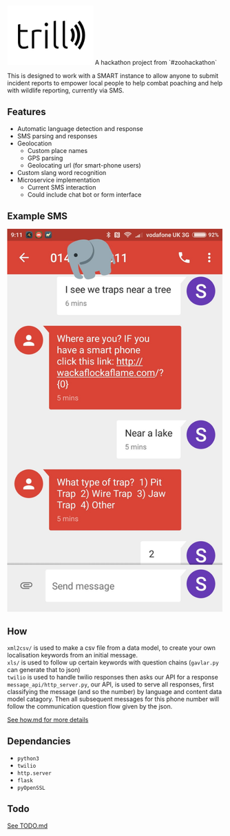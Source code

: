 <img src="https://github.com/f-prettyland/trill/blob/master/examples/trill.png" width="200">  
A hackathon project from `#zoohackathon`


This is designed to work with a SMART instance to allow anyone to submit incident reports to empower local people to help combat poaching and help with wildlife reporting, currently via SMS.

## Features  
- Automatic language detection and response
- SMS parsing and responses
- Geolocation
  + Custom place names
  + GPS parsing
  + Geolocating url (for smart-phone users)
- Custom slang word recognition
- Microservice implementation
  + Current SMS interaction
  + Could include chat bot or form interface

## Example SMS  
<img src="https://github.com/f-prettyland/trill/blob/master//examples/SMS-comms.jpeg" width="500">

## How  
`xml2csv/` is used to make a csv file from a data model, to create your own localisation keywords from an initial message.  
`xls/` is used to follow up certain keywords with question chains (`gavlar.py` can generate that to json)  
`twilio` is used to handle twilio responses then asks our API for a response  
`message_api/http_server.py`, our API, is used to serve all responses, first classifying the message (and so the number) by language and content data model catagory. Then all subsequent messages for this phone number will follow the communication question flow given by the json.

[See how.md for more details](./docs/how.md)

## Dependancies  
- `python3`
- `twilio`
- `http.server`
- `flask`
- `pyOpenSSL`

## Todo  
[See TODO.md](./docs/TODO.md)

